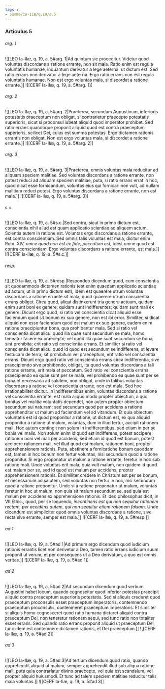 ```yaml
---
tags : 
- Summa/Ia-IIæ/q.19/a.5
---
```


### Articulus 5

###### arg. 1
![[LEO Ia-IIæ, q. 19, a. 5#arg. 1|Ad quintum sic proceditur. Videtur quod voluntas discordans a ratione errante, non sit mala. Ratio enim est regula voluntatis humanae, inquantum derivatur a lege aeterna, ut dictum est. Sed ratio errans non derivatur a lege aeterna. Ergo ratio errans non est regula voluntatis humanae. Non est ergo voluntas mala, si discordat a ratione errante.]]
![[CERF Ia-IIæ, q. 19, a. 5#arg. 1]]

###### arg. 2
![[LEO Ia-IIæ, q. 19, a. 5#arg. 2|Praeterea, secundum Augustinum, inferioris potestatis praeceptum non obligat, si contrarietur praecepto potestatis superioris, sicut si proconsul iubeat aliquid quod imperator prohibet. Sed ratio errans quandoque proponit aliquid quod est contra praeceptum superioris, scilicet Dei, cuius est summa potestas. Ergo dictamen rationis errantis non obligat. Non est ergo voluntas mala, si discordet a ratione errante.]]
![[CERF Ia-IIæ, q. 19, a. 5#arg. 2]]

###### arg. 3
![[LEO Ia-IIæ, q. 19, a. 5#arg. 3|Praeterea, omnis voluntas mala reducitur ad aliquam speciem malitiae. Sed voluntas discordans a ratione errante, non potest reduci ad aliquam speciem malitiae, puta, si ratio errans errat in hoc, quod dicat esse fornicandum, voluntas eius qui fornicari non vult, ad nullam malitiam reduci potest. Ergo voluntas discordans a ratione errante, non est mala.]]
![[CERF Ia-IIæ, q. 19, a. 5#arg. 3]]

###### s.c.
![[LEO Ia-IIæ, q. 19, a. 5#s.c.|Sed contra, sicut in primo dictum est, conscientia nihil aliud est quam applicatio scientiae ad aliquem actum. Scientia autem in ratione est. Voluntas ergo discordans a ratione errante, est contra conscientiam. Sed omnis talis voluntas est mala, dicitur enim Rom. XIV, *omne quod non est ex fide, peccatum est*, idest omne quod est contra conscientiam. Ergo voluntas discordans a ratione errante, est mala.]]
![[CERF Ia-IIæ, q. 19, a. 5#s.c.]]

###### resp.
![[LEO Ia-IIæ, q. 19, a. 5#resp.|Respondeo dicendum quod, cum conscientia sit quodammodo dictamen rationis (est enim quaedam applicatio scientiae ad actum, ut in primo dictum est), idem est quaerere utrum voluntas discordans a ratione errante sit mala, quod quaerere utrum conscientia errans obliget. Circa quod, aliqui distinxerunt tria genera actuum, quidam enim sunt boni ex genere; quidam sunt indifferentes; quidam sunt mali ex genere. Dicunt ergo quod, si ratio vel conscientia dicat aliquid esse faciendum quod sit bonum ex suo genere, non est ibi error. Similiter, si dicat aliquid non esse faciendum quod est malum ex suo genere, eadem enim ratione praecipiuntur bona, qua prohibentur mala. Sed si ratio vel conscientia dicat alicui quod illa quae sunt secundum se mala, homo teneatur facere ex praecepto; vel quod illa quae sunt secundum se bona, sint prohibita; erit ratio vel conscientia errans. Et similiter si ratio vel conscientia dicat alicui quod id quod est secundum se indifferens, ut levare festucam de terra, sit prohibitum vel praeceptum, erit ratio vel conscientia errans. Dicunt ergo quod ratio vel conscientia errans circa indifferentia, sive praecipiendo sive prohibendo, obligat, ita quod voluntas discordans a tali ratione errante, erit mala et peccatum. Sed ratio vel conscientia errans praecipiendo ea quae sunt per se mala, vel prohibendo ea quae sunt per se bona et necessaria ad salutem, non obligat, unde in talibus voluntas discordans a ratione vel conscientia errante, non est mala. Sed hoc irrationabiliter dicitur. In indifferentibus enim, voluntas discordans a ratione vel conscientia errante, est mala aliquo modo propter obiectum, a quo bonitas vel malitia voluntatis dependet, non autem propter obiectum secundum sui naturam; sed secundum quod per accidens a ratione apprehenditur ut malum ad faciendum vel ad vitandum. Et quia obiectum voluntatis est id quod proponitur a ratione, ut dictum est, ex quo aliquid proponitur a ratione ut malum, voluntas, dum in illud fertur, accipit rationem mali. Hoc autem contingit non solum in indifferentibus, sed etiam in per se bonis vel malis. Non solum enim id quod est indifferens, potest accipere rationem boni vel mali per accidens; sed etiam id quod est bonum, potest accipere rationem mali, vel illud quod est malum, rationem boni, propter apprehensionem rationis. Puta, abstinere a fornicatione bonum quoddam est, tamen in hoc bonum non fertur voluntas, nisi secundum quod a ratione proponitur. Si ergo proponatur ut malum a ratione errante, feretur in hoc sub ratione mali. Unde voluntas erit mala, quia vult malum, non quidem id quod est malum per se, sed id quod est malum per accidens, propter apprehensionem rationis. Et similiter credere in Christum est per se bonum, et necessarium ad salutem, sed voluntas non fertur in hoc, nisi secundum quod a ratione proponitur. Unde si a ratione proponatur ut malum, voluntas feretur in hoc ut malum, non quia sit malum secundum se, sed quia est malum per accidens ex apprehensione rationis. Et ideo philosophus dicit, in VII Ethic., quod, per se loquendo, *incontinens est qui non sequitur rationem rectam, per accidens autem, qui non sequitur etiam rationem falsam*. Unde dicendum est simpliciter quod omnis voluntas discordans a ratione, sive recta sive errante, semper est mala.]]
![[CERF Ia-IIæ, q. 19, a. 5#resp.]]

###### ad 1
![[LEO Ia-IIæ, q. 19, a. 5#ad 1|Ad primum ergo dicendum quod iudicium rationis errantis licet non derivetur a Deo, tamen ratio errans iudicium suum proponit ut verum, et per consequens ut a Deo derivatum, a quo est omnis veritas.]]
![[CERF Ia-IIæ, q. 19, a. 5#ad 1]]

###### ad 2
![[LEO Ia-IIæ, q. 19, a. 5#ad 2|Ad secundum dicendum quod verbum Augustini habet locum, quando cognoscitur quod inferior potestas praecipit aliquid contra praeceptum superioris potestatis. Sed si aliquis crederet quod praeceptum proconsulis esset praeceptum imperatoris, contemnendo praeceptum proconsulis, contemneret praeceptum imperatoris. Et similiter si aliquis homo cognosceret quod ratio humana dictaret aliquid contra praeceptum Dei, non teneretur rationem sequi, sed tunc ratio non totaliter esset errans. Sed quando ratio errans proponit aliquid ut praeceptum Dei, tunc idem est contemnere dictamen rationis, et Dei praeceptum.]]
![[CERF Ia-IIæ, q. 19, a. 5#ad 2]]

###### ad 3
![[LEO Ia-IIæ, q. 19, a. 5#ad 3|Ad tertium dicendum quod ratio, quando apprehendit aliquid ut malum, semper apprehendit illud sub aliqua ratione mali, puta quia contrariatur divino praecepto, vel quia est scandalum, vel propter aliquid huiusmodi. Et tunc ad talem speciem malitiae reducitur talis mala voluntas.]]
![[CERF Ia-IIæ, q. 19, a. 5#ad 3]]

